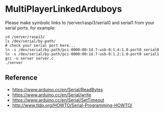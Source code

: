 # MultiPlayerLinkedArduboys
Please make symbolic links to /server/raspi3/serial0 and serial1 
from your serial ports. 
for example:

    cd /server/raspi3/
    ls /dev/serial/by-path/
    # check your serial port here...
    ln -s /dev/serial/by-path/pci-0000:00:1d.7-usb-0:1.4:1.0-port0 serial0
    ln -s /dev/serial/by-path/pci-0000:00:1d.7-usb-0:1.2:1.0-port0 serial1
    gcc -o server server.c
    ./server

## Reference
- https://www.arduino.cc/en/Serial/ReadBytes
- https://www.arduino.cc/en/Serial/write
- https://www.arduino.cc/en/Serial/SetTimeout
- http://www.tldp.org/HOWTO/Serial-Programming-HOWTO/
